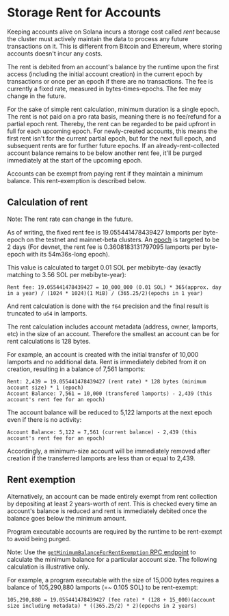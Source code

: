 # Storage Rent for Accounts

Keeping accounts alive on Solana incurs a storage cost called _rent_ because the cluster must actively maintain the data to process any future transactions on it. This is different from Bitcoin and Ethereum, where storing accounts doesn't incur any costs.

The rent is debited from an account's balance by the runtime upon the first access (including the initial account creation) in the current epoch by transactions or once per an epoch if there are no transactions. The fee is currently a fixed rate, measured in bytes-times-epochs. The fee may change in the future.

For the sake of simple rent calculation, minimum duration is a single epoch. The rent is not paid on a pro rata basis, meaning there is no fee/refund for a partial epoch rent. Thereby, the rent can be regarded to be paid upfront in full for each upcoming epoch. For newly-created accounts, this means the first rent isn't for the current partial epoch, but for the next full epoch, and subsequent rents are for further future epochs. If an already-rent-collected account balance remains to be below another rent fee, it'll be purged immediately at the start of the upcoming epoch.

Accounts can be exempt from paying rent if they maintain a minimum balance. This rent-exemption is described below.

## Calculation of rent

Note: The rent rate can change in the future.

As of writing, the fixed rent fee is 19.055441478439427 lamports per byte-epoch on the testnet and mainnet-beta clusters. An [epoch](../terminology.md#epoch) is targeted to be 2 days (For devnet, the rent fee is 0.3608183131797095 lamports per byte-epoch with its 54m36s-long epoch).

This value is calculated to target 0.01 SOL per mebibyte-day (exactly matching to 3.56 SOL per mebibyte-year):

```
Rent fee: 19.055441478439427 = 10_000_000 (0.01 SOL) * 365(approx. day in a year) / (1024 * 1024)(1 MiB) / (365.25/2)(epochs in 1 year)
```

And rent calculation is done with the `f64` precision and the final result is truncated to `u64` in lamports.

The rent calculation includes account metadata (address, owner, lamports, etc) in the size of an account. Therefore the smallest an account can be for rent calculations is 128 bytes.

For example, an account is created with the initial transfer of 10,000 lamports and no additional data. Rent is immediately debited from it on creation, resulting in a balance of 7,561 lamports:


```
Rent: 2,439 = 19.055441478439427 (rent rate) * 128 bytes (minimum account size) * 1 (epoch)
Account Balance: 7,561 = 10,000 (transfered lamports) - 2,439 (this account's rent fee for an epoch)
```

The account balance will be reduced to 5,122 lamports at the next epoch even if there is no activity:

```
Account Balance: 5,122 = 7,561 (current balance) - 2,439 (this account's rent fee for an epoch)
```

Accordingly, a minimum-size account will be immediately removed after creation if the transferred lamports are less than or equal to 2,439.

## Rent exemption

Alternatively, an account can be made entirely exempt from rent collection by depositing at least 2 years-worth of rent. This is checked every time an account's balance is reduced and rent is immediately debited once the balance goes below the minimum amount.

Program executable accounts are required by the runtime to be rent-exempt to avoid being purged.

Note: Use the [`getMinimumBalanceForRentExemption` RPC endpoint](jsonrpc-api.md#getminimumbalanceforrentexemption) to calculate the minimum balance for a particular account size. The following calculation is illustrative only.

For example, a program executable with the size of 15,000 bytes requires a balance of 105,290,880 lamports (=~ 0.105 SOL) to be rent-exempt:

```
105,290,880 = 19.055441478439427 (fee rate) * (128 + 15_000)(account size including metadata) * ((365.25/2) * 2)(epochs in 2 years)
```
